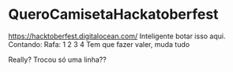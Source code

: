 # QueroCamisetaHackatoberfest
https://hacktoberfest.digitalocean.com/ Inteligente botar isso aqui.
Contando:
Rafa: 1 2 3 4 Tem que fazer valer, muda tudo



Really? Trocou só uma linha??
